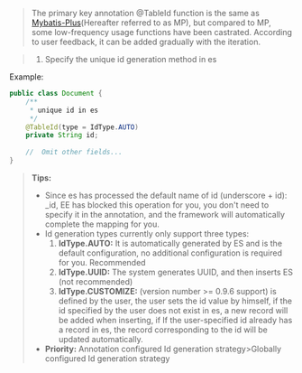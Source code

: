 > The primary key annotation @TableId  function is the same as[ Mybatis-Plus](https://github.com/baomidou/mybatis-plus)(Hereafter referred to as MP), but compared to MP, some low-frequency usage functions have been castrated. According to user feedback, it can be added gradually with the iteration. 

> 1. Specify the unique id generation method in es

Example:
```java
public class Document {
    /**
     * unique id in es
     */
    @TableId(type = IdType.AUTO)
    private String id;
    
    //  Omit other fields...
}
```
> **Tips:**
> - Since es has processed the default name of id (underscore + id): _id, EE has blocked this operation for you, you don't need to specify it in the annotation, and the framework will automatically complete the mapping for you.
> - Id generation types currently only support three types:
>    1. **IdType.AUTO:** It is automatically generated by ES and is the default configuration, no additional configuration is required for you. Recommended
>    1. **IdType.UUID:** The system generates UUID, and then inserts ES (not recommended)
>    1. **IdType.CUSTOMIZE:** (version number >= 0.9.6 support) is defined by the user, the user sets the id value by himself, if the id specified by the user does not exist in es, a new record will be added when inserting, if If the user-specified id already has a record in es, the record corresponding to the id will be updated automatically.
> - **Priority:** Annotation configured Id generation strategy>Globally configured Id generation strategy

